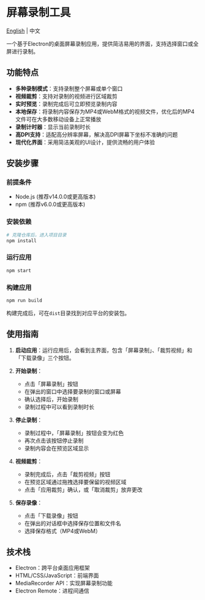 # 屏幕录制工具

[English](./README_EN.md) | 中文

一个基于Electron的桌面屏幕录制应用，提供简洁易用的界面，支持选择窗口或全屏进行录制。

## 功能特点

- **多种录制模式**：支持录制整个屏幕或单个窗口
- **视频裁剪**：支持对录制的视频进行区域裁剪
- **实时预览**：录制完成后可立即预览录制内容
- **本地保存**：将录制内容保存为MP4或WebM格式的视频文件，优化后的MP4文件可在大多数移动设备上正常播放
- **录制计时器**：显示当前录制时长
- **高DPI支持**：适配高分辨率屏幕，解决高DPI屏幕下坐标不准确的问题
- **现代化界面**：采用简洁美观的UI设计，提供流畅的用户体验

## 安装步骤

### 前提条件

- Node.js (推荐v14.0.0或更高版本)
- npm (推荐v6.0.0或更高版本)

### 安装依赖

```bash
# 克隆仓库后，进入项目目录
npm install
```

### 运行应用

```bash
npm start
```

### 构建应用

```bash
npm run build
```

构建完成后，可在`dist`目录找到对应平台的安装包。

## 使用指南

1. **启动应用**：运行应用后，会看到主界面，包含「屏幕录制」、「裁剪视频」和「下载录像」三个按钮。

2. **开始录制**：
   - 点击「屏幕录制」按钮
   - 在弹出的窗口中选择要录制的窗口或屏幕
   - 确认选择后，开始录制
   - 录制过程中可以看到录制时长

3. **停止录制**：
   - 录制过程中，「屏幕录制」按钮会变为红色
   - 再次点击该按钮停止录制
   - 录制内容会在预览区域显示

4. **视频裁剪**：
   - 录制完成后，点击「裁剪视频」按钮
   - 在预览区域通过拖拽选择要保留的视频区域
   - 点击「应用裁剪」确认，或「取消裁剪」放弃更改

5. **保存录像**：
   - 点击「下载录像」按钮
   - 在弹出的对话框中选择保存位置和文件名
   - 选择保存格式（MP4或WebM）

## 技术栈

- Electron：跨平台桌面应用框架
- HTML/CSS/JavaScript：前端界面
- MediaRecorder API：实现屏幕录制功能
- Electron Remote：进程间通信
